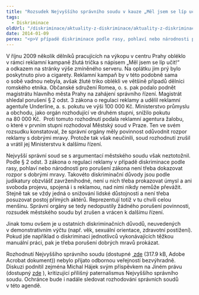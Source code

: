 ```yaml
---
title: "Rozsudek Nejvyššího správního soudu v kauze „Měl jsem se líp učit!“ nebyl přijat bezvýhradně"
tags:
  - Diskriminace
oldUrl: "/diskriminace/aktuality-z-diskriminace/aktuality-z-diskriminace-2014/rozsudek-nejvyssiho-spravniho-soudu-v-kauze-mel-jsem-se-lip-ucit-nebyl-prijat-bezvy/"
date: 2014-01-09
perex: "<p>V případě diskriminace podle rasy, pohlaví nebo národnosti pro porušení zákona o regulaci reklamy není třeba dokazovat rozpor s dobrými mravy. </p>"
---
```


<!-- imported from the old website -->

<p class="align-blok">V říjnu 2009 několik dělníků pracujících na výkopu v centru Prahy obléklo v rámci reklamní kampaně žlutá trička s nápisem „Měl jsem se líp učit!“ a odkazem na stránky výše zmíněného serveru. Na oplátku jim prý bylo poskytnuto pivo a cigarety. Reklamní kampaň by v této podobně sama o sobě vadnou nebyla, avšak žluté triko oblékli ve většině případů dělníci romského etnika. Občanské sdružení Romea, o. s. pak podalo podnět magistrátu hlavního města Prahy na zahájení správního řízení. Magistrát shledal porušení § 2 odst. 3 zákona o regulaci reklamy a udělil reklamní agentuře Underline, a. s. pokutu ve výši 100 000 Kč. Ministerstvo průmyslu a obchodu, jako orgán rozhodující ve druhém stupni, snížilo pokutu na 80 000 Kč.  Proti tomuto rozhodnutí podala reklamní agentura žalobu, o které v prvním stupni rozhodoval Městský soud v Praze. Ten ve svém rozsudku konstatoval, že správní orgány měly povinnost odůvodnit rozpor reklamy s dobrými mravy. Protože tak však neučinili, soud rozhodnutí zrušil a vrátil jej Ministerstvu k dalšímu řízení. </p><p class="align-blok">Nejvyšší správní soud se s argumentací městského soudu však neztotožnil. Podle § 2 odst. 3 zákona o regulaci reklamy v případě diskriminace podle rasy, pohlaví nebo národnosti pro porušení zákona není třeba dokazovat rozpor s dobrými mravy. Takovéto diskriminační důvody jsou podle judikatury obzvlášť zavrženíhodné, není u nich třeba prokazovat úmysl a ani svoboda projevu, spojená i s reklamou, nad nimi nikdy nemůže převážit. Stejně tak se vždy jedná o snižování lidské důstojnosti a není třeba posuzovat postoj přímých aktérů. Reprezentují totiž v tu chvíli celou menšinu. Správní orgány se tedy nedopustily žádného porušení povinnosti, rozsudek městského soudu byl zrušen a vrácen k dalšímu řízení.</p><p class="align-blok">Jinak tomu ovšem je u ostatních diskriminačních důvodů, neuvedených v demonstrativním výčtu (např. věk, sexuální orientace, zdravotní postižení). Pokud jde například o diskriminaci jednotlivců vykonávajících těžkou manuální práci, pak je třeba porušení dobrých mravů prokázat.</p><p class="align-blok">Rozhodnutí Nejvyššího správního soudu (dostupné <a title="Otevření do nového okna" href="https://www.ochrance.cz/fileadmin/user_upload/DISKRIMINACE/aktuality/0046_1As__130_20131031163253_prevedeno.pdf" target="_blank"><img alt="" src="https://www.ochrance.cz/typo3/ext/od_linkdesc/icons/pdf.gif" class="od_linkdesc_icon" /> zde</a> (317.9 kB, Adobe Acrobat dokument)) nebylo přijato odbornou veřejností bezvýhradně. Diskuzi podnítil zejména Michal Hájek svým příspěvkem na Jiném právu (dostupný <a title="Otevření do nového okna" href="http://jinepravo.blogspot.cz/2013/12/michal-hajek-mel-jsem-se-lip-ucit-aneb.html" target="_blank">zde</a> <img alt="" src="https://www.ochrance.cz/typo3/ext/od_linkdesc/icons/external.gif" class="od_linkdesc_icon_external" />), kritizující přílišný paternalismus Nejvyššího správního soudu. Ochránce bude i nadále sledovat rozhodování správních soudů v této agendě.</p><p> </p>
